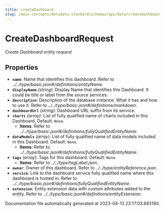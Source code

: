 ```yaml
---
title: createDashboard
slug: /main-concepts/metadata-standard/schemas/api/data/createdashboard
---
```


# CreateDashboardRequest

*Create Dashboard entity request*

## Properties

- **`name`**: Name that identifies this dashboard. Refer to *../../type/basic.json#/definitions/entityName*.
- **`displayName`** *(string)*: Display Name that identifies this Dashboard. It could be title or label from the source services.
- **`description`**: Description of the database instance. What it has and how to use it. Refer to *../../type/basic.json#/definitions/markdown*.
- **`dashboardUrl`** *(string)*: Dashboard URL suffix from its service.
- **`charts`** *(array)*: List of fully qualified name of charts included in this Dashboard. Default: `None`.
  - **Items**: Refer to *../../type/basic.json#/definitions/fullyQualifiedEntityName*.
- **`dataModels`** *(array)*: List of fully qualified name of data models included in this Dashboard. Default: `None`.
  - **Items**: Refer to *../../type/basic.json#/definitions/fullyQualifiedEntityName*.
- **`tags`** *(array)*: Tags for this dashboard. Default: `None`.
  - **Items**: Refer to *../../type/tagLabel.json*.
- **`owner`**: Owner of this dashboard. Refer to *../../type/entityReference.json*.
- **`service`**: Link to the dashboard service fully qualified name where this dashboard is hosted in. Refer to *../../type/basic.json#/definitions/fullyQualifiedEntityName*.
- **`extension`**: Entity extension data with custom attributes added to the entity. Refer to *../../type/basic.json#/definitions/entityExtension*.


Documentation file automatically generated at 2023-04-13 23:17:03.893190.

